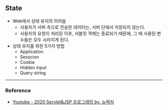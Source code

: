 ## State

- Web에서 상태 유지의 어려움
  - 사용자가 서버 측으로 전송한 데이터는, 서버 단에서 저장되지 않는다. 
  - 사용자의 요청이 처리된 이후, 서블릿 객체는 종료되기 때문에, 그 때 사용된 변수들은 모두 사라지게 된다. 
- 상태 유지를 위한 5가지 방법
  - Application
  - Sesscion
  - Cookie
  - Hidden input
  - Query string

---

### Reference

- [Youtube - 2020 Servlet&JSP 프로그래밍 by. 뉴렉처](https://www.youtube.com/channel/UC5-ixpj8DioZqmrasj6Ihpw)